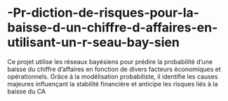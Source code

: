 # -Pr-diction-de-risques-pour-la-baisse-d-un-chiffre-d-affaires-en-utilisant-un-r-seau-bay-sien
Ce projet utilise les réseaux bayésiens pour prédire la probabilité d’une baisse du chiffre d’affaires en fonction de divers facteurs économiques et opérationnels. Grâce à la modélisation probabiliste, il identifie les causes majeures influençant la stabilité financière et anticipe les risques liés à la baisse du CA
